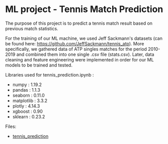 <h1>ML project - Tennis Match Prediction</h1>

The purpose of this project is to predict a tennis match result based on previous match statistics.

For the training of our ML machine, we used Jeff Sackmann's datasets (can be found here: https://github.com/JeffSackmann/tennis_atp). More specifically, we gathered data of ATP singles matches for the period 2010-2019 and combined them into one single .csv file (stats.csv). Later, data cleaning and feature engineering were implemented in order for our ML models to be trained and tested.


Libraries used for tennis_prediction.ipynb :
* numpy          : 1.19.2
* pandas         : 1.1.3
* seaborn        : 0.11.0
* matplotlib     : 3.3.2
* plotly         : 4.14.3
* xgboost        : 0.90
* sklearn        : 0.23.2


Files:
* [tennis_prediction](https://nbviewer.jupyter.org/github/sartasos/ML-prediction-of-tennis-match-result/blob/main/tennis_prediction.ipynb)

